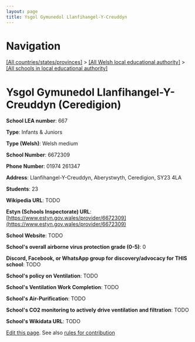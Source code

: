 ```yaml
---
layout: page
title: Ysgol Gymunedol Llanfihangel-Y-Creuddyn
---
```

# Navigation

[[All countries/states/provinces]](../../..) > [[All Welsh local educational authority]](../..) > [[All schools in local educational authority]](..)

# Ysgol Gymunedol Llanfihangel-Y-Creuddyn (Ceredigion)

**School LEA number**: 667

**Type**: Infants & Juniors

**Type (Welsh)**: Welsh medium

**School Number**: 6672309

**Phone Number**: 01974 261347

**Address**: Llanfihangel-Y-Creuddyn, Aberystwyth, Ceredigion, SY23 4LA

**Students**: 23

**Wikipedia URL**: TODO

**Estyn (Schools Inspectorate) URL**: [https://www.estyn.gov.wales/provider/6672309](https://www.estyn.gov.wales/provider/6672309)

**School Website**: TODO

**School's overall airborne virus protection grade (0-5)**: 0

**Discord, Facebook, or WhatsApp group for discovery/advocacy for THIS school**: TODO

**School's policy on Ventilation**: TODO

**School's Ventilation Work Completion**: TODO

**School's Air-Purification**: TODO

**School's CO2 monitoring to actively drive ventilation and filtration**: TODO

**School's Wikidata URL**: TODO




[Edit this page](https://github.com/ventilate-schools/Wales/edit/prif/./Ceredigion/Ysgol_Gymunedol_Llanfihangel-Y-Creuddyn.md). See also [rules for contribution](../../../contribution-rules/)